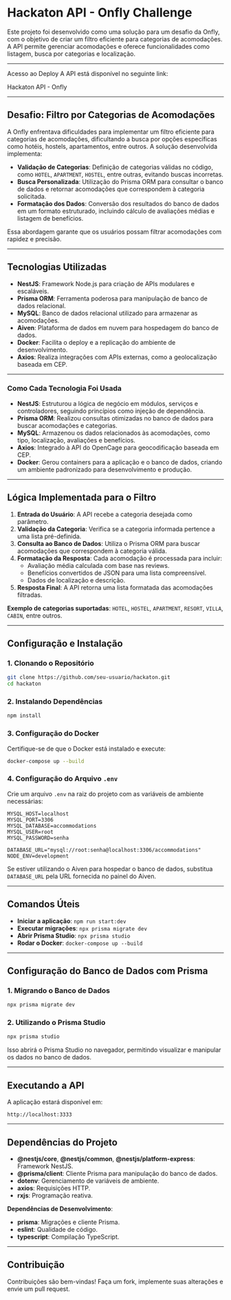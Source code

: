 # Hackaton API - Onfly Challenge

Este projeto foi desenvolvido como uma solução para um desafio da Onfly, com o objetivo de criar um filtro eficiente para categorias de acomodações. A API permite gerenciar acomodações e oferece funcionalidades como listagem, busca por categorias e localização.

---

Acesso ao Deploy
A API está disponível no seguinte link:

Hackaton API - Onfly

---

## Desafio: Filtro por Categorias de Acomodações

A Onfly enfrentava dificuldades para implementar um filtro eficiente para categorias de acomodações, dificultando a busca por opções específicas como hotéis, hostels, apartamentos, entre outros. A solução desenvolvida implementa:

- **Validação de Categorias**: Definição de categorias válidas no código, como `HOTEL`, `APARTMENT`, `HOSTEL`, entre outras, evitando buscas incorretas.
- **Busca Personalizada**: Utilização do Prisma ORM para consultar o banco de dados e retornar acomodações que correspondem à categoria solicitada.
- **Formatação dos Dados**: Conversão dos resultados do banco de dados em um formato estruturado, incluindo cálculo de avaliações médias e listagem de benefícios.

Essa abordagem garante que os usuários possam filtrar acomodações com rapidez e precisão.

---

## Tecnologias Utilizadas

- **NestJS**: Framework Node.js para criação de APIs modulares e escaláveis.
- **Prisma ORM**: Ferramenta poderosa para manipulação de banco de dados relacional.
- **MySQL**: Banco de dados relacional utilizado para armazenar as acomodações.
- **Aiven**: Plataforma de dados em nuvem para hospedagem do banco de dados.
- **Docker**: Facilita o deploy e a replicação do ambiente de desenvolvimento.
- **Axios**: Realiza integrações com APIs externas, como a geolocalização baseada em CEP.

---

### Como Cada Tecnologia Foi Usada

- **NestJS**: Estruturou a lógica de negócio em módulos, serviços e controladores, seguindo princípios como injeção de dependência.
- **Prisma ORM**: Realizou consultas otimizadas no banco de dados para buscar acomodações e categorias.
- **MySQL**: Armazenou os dados relacionados às acomodações, como tipo, localização, avaliações e benefícios.
- **Axios**: Integrado à API do OpenCage para geocodificação baseada em CEP.
- **Docker**: Gerou containers para a aplicação e o banco de dados, criando um ambiente padronizado para desenvolvimento e produção.

---

## Lógica Implementada para o Filtro

1. **Entrada do Usuário**: A API recebe a categoria desejada como parâmetro.
2. **Validação da Categoria**: Verifica se a categoria informada pertence a uma lista pré-definida.
3. **Consulta ao Banco de Dados**: Utiliza o Prisma ORM para buscar acomodações que correspondem à categoria válida.
4. **Formatação da Resposta**: Cada acomodação é processada para incluir:
   - Avaliação média calculada com base nas reviews.
   - Benefícios convertidos de JSON para uma lista compreensível.
   - Dados de localização e descrição.
5. **Resposta Final**: A API retorna uma lista formatada das acomodações filtradas.

**Exemplo de categorias suportadas**: `HOTEL`, `HOSTEL`, `APARTMENT`, `RESORT`, `VILLA`, `CABIN`, entre outros.

---

## Configuração e Instalação

### 1. Clonando o Repositório

```bash
git clone https://github.com/seu-usuario/hackaton.git
cd hackaton
```

### 2. Instalando Dependências

```bash
npm install
```

### 3. Configuração do Docker

Certifique-se de que o Docker está instalado e execute:

```bash
docker-compose up --build
```

### 4. Configuração do Arquivo `.env`

Crie um arquivo `.env` na raiz do projeto com as variáveis de ambiente necessárias:

```env
MYSQL_HOST=localhost
MYSQL_PORT=3306
MYSQL_DATABASE=accommodations
MYSQL_USER=root
MYSQL_PASSWORD=senha

DATABASE_URL="mysql://root:senha@localhost:3306/accommodations"
NODE_ENV=development
```

Se estiver utilizando o Aiven para hospedar o banco de dados, substitua `DATABASE_URL` pela URL fornecida no painel do Aiven.

---

## Comandos Úteis

- **Iniciar a aplicação**: `npm run start:dev`
- **Executar migrações**: `npx prisma migrate dev`
- **Abrir Prisma Studio**: `npx prisma studio`
- **Rodar o Docker**: `docker-compose up --build`

---

## Configuração do Banco de Dados com Prisma

### 1. Migrando o Banco de Dados

```bash
npx prisma migrate dev
```

### 2. Utilizando o Prisma Studio

```bash
npx prisma studio
```

Isso abrirá o Prisma Studio no navegador, permitindo visualizar e manipular os dados no banco de dados.

---

## Executando a API

A aplicação estará disponível em:

```text
http://localhost:3333
```

---

## Dependências do Projeto

- **@nestjs/core**, **@nestjs/common**, **@nestjs/platform-express**: Framework NestJS.
- **@prisma/client**: Cliente Prisma para manipulação do banco de dados.
- **dotenv**: Gerenciamento de variáveis de ambiente.
- **axios**: Requisições HTTP.
- **rxjs**: Programação reativa.

**Dependências de Desenvolvimento**:

- **prisma**: Migrações e cliente Prisma.
- **eslint**: Qualidade de código.
- **typescript**: Compilação TypeScript.

---

## Contribuição

Contribuições são bem-vindas! Faça um fork, implemente suas alterações e envie um pull request.
